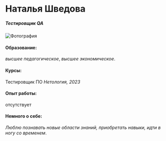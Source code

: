# Наталья Шведова
##### *Тестировщик QA*

![Фотография](blob:https://web.telegram.org/33760828-eb76-4ca0-a6c5-55ae5f4e5d84)

####  **Образование**:
*высшее педагогическое*,
*высшее экономическое*.

#### **Курсы**:
Тестировщик ПО
*Нетология, 2023*

#### **Опыт работы**:
отсутствует

#### **Немного о себе**:
*Люблю познавать новые области знаний, приобретать навыки, идти в ногу со временем*.






